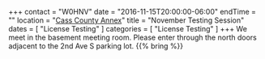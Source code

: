 +++
contact = "W0HNV"
date = "2016-11-15T20:00:00-06:00"
endTime = ""
location = "[Cass County Annex](/places/cass-county-annex/)"
title = "November Testing Session"
dates = [ "License Testing" ]
categories = [ "License Testing" ]
+++
We meet in the basement meeting room. Please enter through the north
doors adjacent to the 2nd Ave S parking lot.
{{% bring %}}

